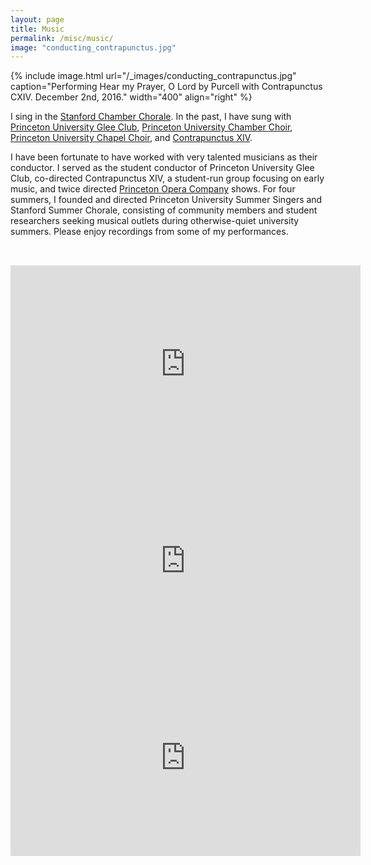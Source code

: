 ```yaml
---
layout: page
title: Music
permalink: /misc/music/
image: "conducting_contrapunctus.jpg"
---
```


{% include image.html url="/_images/conducting_contrapunctus.jpg" caption="Performing Hear my Prayer, O Lord by Purcell with Contrapunctus CXIV. December 2nd, 2016." width="400" align="right" %}

I sing in the [Stanford Chamber Chorale](https://chorale.stanford.edu/). In the past, I have sung with [Princeton University Glee Club](https://princetongleeclub.com/), [Princeton University Chamber Choir](https://princetongleeclub.com/chamber-choir/), [Princeton University Chapel Choir](http://www.princetonchapelchoir.com/), and [Contrapunctus XIV](https://www.facebook.com/ContrapunctusXIV/).

I have been fortunate to have worked with very talented musicians as their conductor. I served as the student conductor of Princeton University Glee Club, co-directed Contrapunctus XIV, a student-run group focusing on early music, and twice directed [Princeton Opera Company](https://opera.princeton.edu/) shows. For four summers, I founded and directed Princeton University Summer Singers and Stanford Summer Chorale, consisting of community members and student researchers seeking musical outlets during otherwise-quiet university summers. Please enjoy recordings from some of my performances.  

<hr style="clear:both;visibility: hidden;" />  

<br/>

<iframe width="560" height="315" src="https://www.youtube.com/embed/B27wwrkiR0E" title="YouTube video player" frameborder="0" allow="accelerometer; autoplay; clipboard-write; encrypted-media; gyroscope; picture-in-picture" allowfullscreen></iframe>

<br/>

<iframe width="560" height="315" src="https://www.youtube.com/embed/Ay3jO_4GbRk" title="YouTube video player" frameborder="0" allow="accelerometer; autoplay; clipboard-write; encrypted-media; gyroscope; picture-in-picture" allowfullscreen></iframe>

<br/>

<iframe width="560" height="315" src="https://www.youtube.com/embed/8S6TYfnmckk" title="YouTube video player" frameborder="0" allow="accelerometer; autoplay; clipboard-write; encrypted-media; gyroscope; picture-in-picture" allowfullscreen></iframe>
